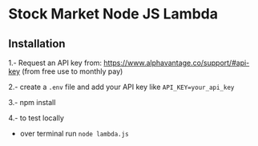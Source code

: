 # Stock Market Node JS Lambda

## Installation
1.- Request an API key from: https://www.alphavantage.co/support/#api-key (from free use to monthly pay)

2.- create a `.env` file and add your API key like `API_KEY=your_api_key`

3.- npm install

4.- to test locally

- over terminal run `node lambda.js`
